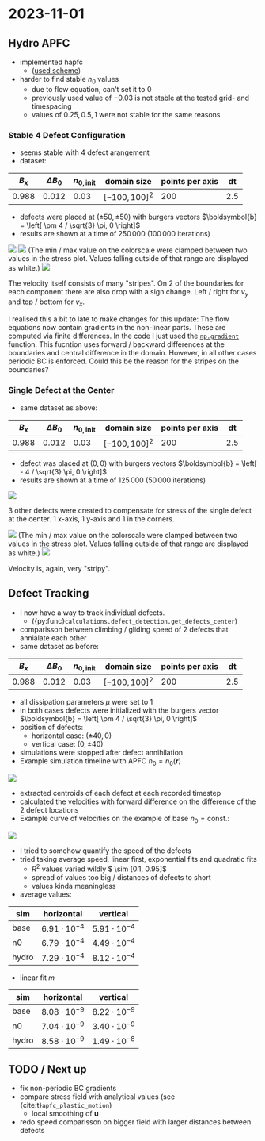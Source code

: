 # 2023-11-01

## Hydro APFC

- implemented hapfc
  - ([used scheme](../../background/hydropfc.md))
- harder to find stable $n_0$ values
  - due to flow equation, can't set it to $0$
  - previously used value of $-0.03$ is not stable at the tested grid- and timespacing
  - values of $0.25, 0.5, 1$ were not stable for the same reasons

### Stable 4 Defect Configuration

- seems stable with 4 defect arangement
- dataset:

| $B_x$   | $\Delta B_0$ | $n_{0, \text{init}}$ | domain size                | points per axis | dt    |
|---------|--------------|----------------------|----------------------------|-----------------|-------|
| $0.988$ | $0.012$      | $0.03$               | $\left[-100, 100\right]^2$ | $200$           | $2.5$ |

- defects were placed at $(\pm 50, \pm 50)$ with burgers vectors $\boldsymbol{b} = \left[ \pm 4 / \sqrt{3} \pi, 0 \right]$
- results are shown at a time of $250\,000$ ($100\,000$ iterations)

![](072d_hydro_4linedef_eqspace__phi_density.png)
![](072d_hydro_4linedef_eqspace__stress.png)
(The min / max value on the colorscale were clamped between two values in the stress plot.
Values falling outside of that range are displayed as white.)
![](072d_hydro_4linedef_eqspace__velocity.png)

The velocity itself consists of many "stripes".
On 2 of the boundaries for each component there are also drop with a sign change.
Left / right for $v_y$ and top / bottom for $v_x$.

I realised this a bit to late to make changes for this update: The flow equations now
contain gradients in the non-linear parts. These are computed via finite differences.
In the code I just used the [`np.gradient`](https://numpy.org/doc/stable/reference/generated/numpy.gradient.html) function.
This fucntion uses forward / backward differences at the boundaries and central
difference in the domain. However, in all other cases periodic BC is enforced.
Could this be the reason for the stripes on the boundaries?

### Single Defect at the Center

- same dataset as above:

| $B_x$   | $\Delta B_0$ | $n_{0, \text{init}}$ | domain size                | points per axis | dt    |
|---------|--------------|----------------------|----------------------------|-----------------|-------|
| $0.988$ | $0.012$      | $0.03$               | $\left[-100, 100\right]^2$ | $200$           | $2.5$ |

- defect was placed at $(0, 0)$ with burgers vectors $\boldsymbol{b} = \left[ - 4 / \sqrt{3} \pi, 0 \right]$
- results are shown at a time of $125\,000$ ($50\,000$ iterations)

![](072d_hydro_1linedef__phi_density.png)

3 other defects were created to compensate for stress of the single defect
at the center. 1 x-axis, 1 y-axis and 1 in the corners.

![](072d_hydro_1linedef__stress.png)
(The min / max value on the colorscale were clamped between two values in the stress plot.
Values falling outside of that range are displayed as white.)
![](072d_hydro_1linedef__velocity.png)

Velocity is, again, very "stripy".

## Defect Tracking

- I now have a way to track individual defects.
  - ({py:func}`calculations.defect_detection.get_defects_center`)
- comparisson between climbing / gliding speed of 2 defects that annialate each other
- same dataset as before:

| $B_x$   | $\Delta B_0$ | $n_{0, \text{init}}$ | domain size                | points per axis | dt    |
|---------|--------------|----------------------|----------------------------|-----------------|-------|
| $0.988$ | $0.012$      | $0.03$               | $\left[-100, 100\right]^2$ | $200$           | $2.5$ |

- all dissipation parameters $\mu$ were set to 1
- in both cases defects were initialized with the burgers vector $\boldsymbol{b} = \left[ \pm 4 / \sqrt{3} \pi, 0 \right]$
- position of defects:
  - horizontal case: $(\pm 40, 0)$
  - vertical case: $(0, \pm 40)$
- simulations were stopped after defect annihilation
- Example simulation timeline with APFC $n_0 = n_0(\boldsymbol{r})$

![](n0_phi_density.gif)

- extracted centroids of each defect at each recorded timestep
- calculated the velocities with forward difference on the difference of the 2 defect locations
- Example curve of velocities on the example of base $n_0 = \text{const.}$:

![](base_vertical_defect_diff_velocity.png)

- I tried to somehow quantify the speed of the defects
- tried taking average speed, linear first, exponential fits and quadratic fits
  - $R^2$ values varied wildly $ \sim [0.1, 0.95]$
  - spread of values too big / distances of defects to short
  - values kinda meaningless
- average values:

| sim   | horizontal           | vertical             |
|-------|----------------------|----------------------|
| base  | $6.91 \cdot 10^{-4}$ | $5.91 \cdot 10^{-4}$ |
| n0    | $6.79 \cdot 10^{-4}$ | $4.49 \cdot 10^{-4}$ |
| hydro | $7.29 \cdot 10^{-4}$ | $8.12 \cdot 10^{-4}$ |

- linear fit $m$

| sim   | horizontal           | vertical             |
|-------|----------------------|----------------------|
| base  | $8.08 \cdot 10^{-9}$ | $8.22 \cdot 10^{-9}$ |
| n0    | $7.04 \cdot 10^{-9}$ | $3.40 \cdot 10^{-9}$ |
| hydro | $8.58 \cdot 10^{-9}$ | $1.49 \cdot 10^{-8}$ |

## TODO / Next up

- fix non-periodic BC gradients
- compare stress field with analytical values (see {cite:t}`apfc_plastic_motion`)
  - local smoothing of $\boldsymbol{u}$
- redo speed comparisson on bigger field with larger distances between defects
